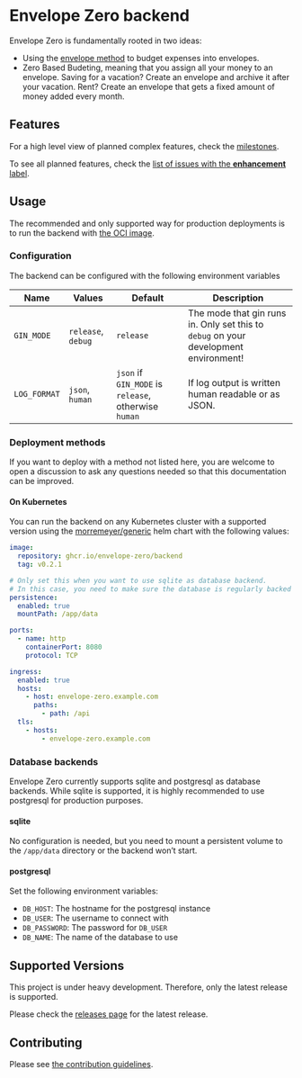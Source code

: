 # Envelope Zero backend

Envelope Zero is fundamentally rooted in two ideas:

- Using the [envelope method](https://en.wikipedia.org/wiki/Envelope_system) to budget expenses into envelopes.
- Zero Based Budeting, meaning that you assign all your money to an envelope. Saving for a vacation? Create an envelope and archive it after your vacation. Rent? Create an envelope that gets a fixed amount of money added every month.

## Features

For a high level view of planned complex features, check the [milestones](https://github.com/envelope-zero/backend/milestones).

To see all planned features, check the [list of issues with the **enhancement** label](https://github.com/envelope-zero/backend/labels/enhancement).

## Usage

The recommended and only supported way for production deployments is to run the backend with [the OCI image](https://github.com/envelope-zero/backend/pkgs/container/backend).

### Configuration

The backend can be configured with the following environment variables

| Name         | Values             | Default                                              | Description                                                                          |
| ------------ | ------------------ | ---------------------------------------------------- | ------------------------------------------------------------------------------------ |
| `GIN_MODE`   | `release`, `debug` | `release`                                            | The mode that gin runs in. Only set this to `debug` on your development environment! |
| `LOG_FORMAT` | `json`, `human`    | `json` if `GIN_MODE` is `release`, otherwise `human` | If log output is written human readable or as JSON.                                  |

### Deployment methods

If you want to deploy with a method not listed here, you are welcome to open a discussion to ask any questions needed so that this documentation can be improved.

#### On Kubernetes

You can run the backend on any Kubernetes cluster with a supported version using the [morremeyer/generic]() helm chart with the following values:

```yaml
image:
  repository: ghcr.io/envelope-zero/backend
  tag: v0.2.1

# Only set this when you want to use sqlite as database backend.
# In this case, you need to make sure the database is regularly backed up!
persistence:
  enabled: true
  mountPath: /app/data

ports:
  - name: http
    containerPort: 8080
    protocol: TCP

ingress:
  enabled: true
  hosts:
    - host: envelope-zero.example.com
      paths:
        - path: /api
  tls:
    - hosts:
        - envelope-zero.example.com
```

### Database backends

Envelope Zero currently supports sqlite and postgresql as database backends. While sqlite is supported, it is highly recommended to use postgresql for production purposes.

#### sqlite

No configuration is needed, but you need to mount a persistent volume to the `/app/data` directory or the backend won’t start.

#### postgresql

Set the following environment variables:

- `DB_HOST`: The hostname for the postgresql instance
- `DB_USER`: The username to connect with
- `DB_PASSWORD`: The password for `DB_USER`
- `DB_NAME`: The name of the database to use

## Supported Versions

This project is under heavy development. Therefore, only the latest release is supported.

Please check the [releases page](https://github.com/envelope-zero/backend/releases) for the latest release.

## Contributing

Please see [the contribution guidelines](CONTRIBUTING.md).
